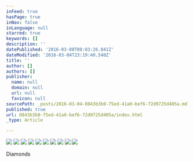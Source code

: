 ```yaml
---
inFeed: true
hasPage: true
inNav: false
inLanguage: null
starred: true
keywords: []
description: ''
datePublished: '2016-03-08T08:03:26.041Z'
dateModified: '2016-03-04T23:19:40.540Z'
title: ''
author: []
authors: []
publisher:
  name: null
  domain: null
  url: null
  favicon: null
sourcePath: _posts/2016-03-04-0843b3b0-75ed-41a0-bef6-72d9725d405a.md
published: true
url: 0843b3b0-75ed-41a0-bef6-72d9725d405a/index.html
_type: Article

---
```

![](https://the-grid-user-content.s3-us-west-2.amazonaws.com/45232291-fc8f-4dc2-9770-d988c6141fc2.jpg)
![](https://the-grid-user-content.s3-us-west-2.amazonaws.com/e37c69b4-e4dc-4f17-b2b4-b8a87788c8ab.jpg)
![](https://the-grid-user-content.s3-us-west-2.amazonaws.com/fc9de87a-728a-4a7e-9080-931a50766997.jpg)
![](https://the-grid-user-content.s3-us-west-2.amazonaws.com/af0c16b8-14ca-4651-891c-e4d64c8db0e8.jpg)
![](https://the-grid-user-content.s3-us-west-2.amazonaws.com/a3fca2ba-a49f-4bd8-af15-5f059dec78bf.jpg)
![](https://the-grid-user-content.s3-us-west-2.amazonaws.com/646bb206-b61a-433d-a225-264f8a25b17a.jpg)
![](https://the-grid-user-content.s3-us-west-2.amazonaws.com/b03c7d52-bb8c-40da-8034-ab99635e80a8.jpg)
![](https://the-grid-user-content.s3-us-west-2.amazonaws.com/7a478258-d082-40a9-8b8b-3a75f3f906a7.jpg)
![](https://the-grid-user-content.s3-us-west-2.amazonaws.com/00a94887-018c-4509-a38d-81284492251d.jpg)
![](https://the-grid-user-content.s3-us-west-2.amazonaws.com/c726b2be-39ec-405e-8414-042ed98ba149.jpg)

Diamonds